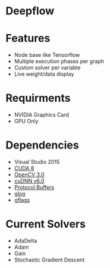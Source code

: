 # Deepflow

# Features

- Node base like Tensorflow
- Multiple execution phases per graph
- Custom solver per variable
- Live weight/data display

# Requirments

- NVIDIA Graphics Card
- GPU Only

# Dependencies

- Visual Studio 2015
- [CUDA 8](https://developer.nvidia.com/cuda-toolkit)
- [OpenCV 3.0](http://opencv.org/opencv-3-0.html)
- [cuDNN v6.0](https://developer.nvidia.com/rdp/cudnn-download)
- [Protocol Buffers](https://github.com/google/protobuf)
- [glog](https://github.com/google/glog)
- [gflags](https://github.com/gflags/gflags)

# Current Solvers

- AdaDelta
- Adam
- Gain
- Stochastic Gradient Descent
